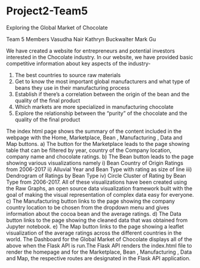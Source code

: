 # Project2-Team5
Exploring the Global Market of Chocolate 

Team 5 Members
Vasudha Nair
Kathryn Buckwalter
Mark Gu

We have created a website for entrepreneurs and potential investors interested
in the Chocolate industry. In our website, we have provided basic competitive information about key aspects of the industry-
1. The best countries to source raw materials
2. Get to know the most important global manufacturers and what type of beans they use in
their manufacturing process
3. Establish if there’s a correlation between the origin of the bean and the quality of the
final product
4. Which markets are more specialized in manufacturing chocolate
5. Explore the relationship between the “purity” of the chocolate and the quality of the final
product

The index html page shows the summary of the content included in the webpage with the Home, Marketplace, Bean , Manufacturing , Data and Map buttons.
a) The button for the Marketplace leads to the page showing table that can be filtered by year, country of the Company location, company name and chocolate ratings.
b) The Bean button leads to the page showing various visualizations namely
i) Bean Country of Origin Ratings from 2006-2017
ii) Alluvial Year and Bean Type with rating as size of line
iii) Dendrogram of Ratings by Bean Type
iv) Circle Cluster of Rating by Bean Type
from 2006-2017.
All of these visualizations have been created using the Raw Graphs, an open source data visualization framework built with the goal of making the visual representation of complex data easy for everyone.
c) The Manufacturing button links to the page showing the company country location to be chosen from the dropdown menu and gives information about the cocoa bean and the average ratings.
d) The Data button links to the page showing the cleaned data that was obtained from Jupyter notebook. 
e) The Map button links to the page showing a leaflet visualization of the average ratings across the different countries in the world.
The Dashboard for the Global Market of Chocolate displays all of the above when the Flask API is run.The Flask API renders the index.html file to render the homepage and for the Marketplace, Bean , Manufacturing , Data and Map, the respective routes are designated in the Flask API application.

